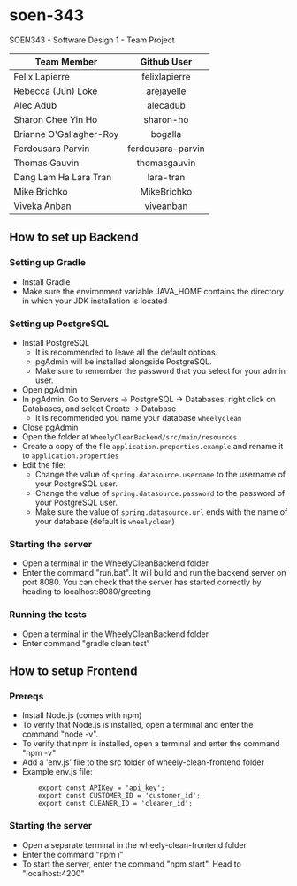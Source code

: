 # soen-343
SOEN343 - Software Design 1 - Team Project

| Team Member        | Github User           |
| ------------- |:-------------:|
| Felix Lapierre     | felixlapierre |
| Rebecca (Jun) Loke      | arejayelle      |
| Alec Adub | alecadub      |
| Sharon Chee Yin Ho | sharon-ho |
| Brianne O'Gallagher-Roy | bogalla |
| Ferdousara Parvin | ferdousara-parvin |
| Thomas Gauvin | thomasgauvin |
| Dang Lam Ha Lara Tran | lara-tran |
| Mike Brichko | MikeBrichko |
| Viveka Anban | viveanban |

## How to set up Backend
### Setting up Gradle
- Install Gradle
- Make sure the environment variable JAVA_HOME contains the directory in which your JDK installation is located
### Setting up PostgreSQL
- Install PostgreSQL
  - It is recommended to leave all the default options.
  - pgAdmin will be installed alongside PostgreSQL.
  - Make sure to remember the password that you select for your admin user.
- Open pgAdmin
- In pgAdmin, Go to Servers -> PostgreSQL -> Databases, right click on Databases, and select Create -> Database
  - It is recommended you name your database `wheelyclean`
- Close pgAdmin
- Open the folder at `WheelyCleanBackend/src/main/resources`
- Create a copy of the file `application.properties.example` and rename it to `application.properties`
- Edit the file:
  - Change the value of `spring.datasource.username` to the username of your PostgreSQL user.
  - Change the value of `spring.datasource.password` to the password of your PostgreSQL user.
  - Make sure the value of `spring.datasource.url` ends with the name of your database (default is `wheelyclean`)
### Starting the server
- Open a terminal in the WheelyCleanBackend folder
- Enter the command "run.bat". It will build and run the backend server on port 8080. You can check that the server has started correctly by heading to localhost:8080/greeting

### Running the tests
- Open a terminal in the WheelyCleanBackend folder
- Enter command "gradle clean test"

## How to setup Frontend
### Prereqs
- Install Node.js (comes with npm)
- To verify that Node.js is installed, open a terminal and enter the command "node -v".
- To verify that npm is installed, open a terminal and enter the command "npm -v"
- Add a 'env.js' file to the src folder of wheely-clean-frontend folder
- Example env.js file:
    ``` 
        export const APIKey = 'api_key';
        export const CUSTOMER_ID = 'customer_id';
        export const CLEANER_ID = 'cleaner_id';
    ```
### Starting the server
- Open a separate terminal in the wheely-clean-frontend folder
- Enter the command "npm i"
- To start the server, enter the command "npm start". Head to "localhost:4200"

